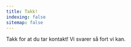 ```yaml
---
title: Takk!
indexing: false
sitemap: false
---
```


Takk for at du tar kontakt! Vi svarer så fort vi kan.

